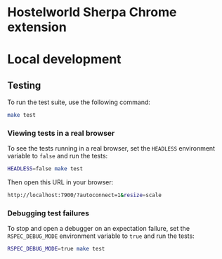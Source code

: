 # Hostelworld Sherpa Chrome extension

# Local development

## Testing

To run the test suite, use the following command:

```sh
make test
```

### Viewing tests in a real browser

To see the tests running in a real browser, set the `HEADLESS` environment variable to `false` and run the tests:

```sh
HEADLESS=false make test
```

Then open this URL in your browser:

```sh
http://localhost:7900/?autoconnect=1&resize=scale
```

### Debugging test failures

To stop and open a debugger on an expectation failure, set the `RSPEC_DEBUG_MODE` environment variable to `true` and run the tests:

```sh
RSPEC_DEBUG_MODE=true make test
```
